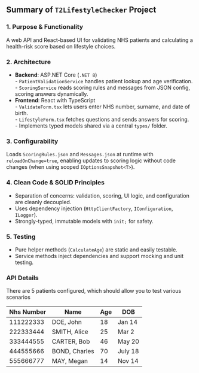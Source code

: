 
  <h2>Summary of <code>T2LifestyleChecker</code> Project</h2>

  <h3>1. Purpose &amp; Functionality</h3>
  <p>
    A web API and React-based UI for validating NHS patients and calculating a health-risk score based on lifestyle choices.  
  </p>
  <h3>2. Architecture</h3> 
  <ul>
    <li>
      <strong>Backend</strong>: ASP.NET Core (<code>.NET 8</code>)<br />
      - <code>PatientValidationService</code> handles patient lookup and age verification.<br />
      - <code>ScoringService</code> reads scoring rules and messages from JSON config, scoring answers dynamically.
    </li>
    <li>
      <strong>Frontend</strong>: React with TypeScript<br />
      - <code>ValidateForm.tsx</code> lets users enter NHS number, surname, and date of birth.<br />
      - <code>LifestyleForm.tsx</code> fetches questions and sends answers for scoring.<br />
      - Implements typed models shared via a central <code>types/</code> folder.
    </li>
  </ul>

  <h3>3. Configurability</h3>
  <p>
    Loads <code>ScoringRules.json</code> and <code>Messages.json</code> at runtime with <code>reloadOnChange=true</code>, enabling updates to scoring logic without code changes (when using scoped <code>IOptionsSnapshot&lt;T&gt;</code>).
  </p>

  <h3>4. Clean Code &amp; SOLID Principles</h3>
  <ul>
    <li>Separation of concerns: validation, scoring, UI logic, and configuration are cleanly decoupled.</li>
    <li>Uses dependency injection (<code>HttpClientFactory</code>, <code>IConfiguration</code>, <code>ILogger</code>).</li>
    <li>Strongly-typed, immutable models with <code>init;</code> for safety.</li>
  </ul>

  <h3>5. Testing</h3>
  <ul>
    <li>Pure helper methods (<code>CalculateAge</code>) are static and easily testable.</li>
    <li>Service methods inject dependencies and support mocking and unit testing.</li>
  </ul>

<h3>API Details</h3>  

There are 5 patients configured, which should allow you to test various scenarios

<markdown-accessiblity-table data-catalyst=""><table>
<thead>
<tr>
<th>Nhs Number</th>
<th>Name</th>
<th>Age</th>
<th>DOB</th>
</tr>
</thead>
<tbody>
<tr>
<td>111222333</td>
<td>DOE, John</td>
<td>18</td>
<td>Jan 14</td>
</tr>
<tr>
<td>222333444</td>
<td>SMITH, Alice</td>
<td>25</td>
<td>Mar 2</td>
</tr>
<tr>
<td>333444555</td>
<td>CARTER, Bob</td>
<td>46</td>
<td>May 20</td>
</tr>
<tr>
<td>444555666</td>
<td>BOND, Charles</td>
<td>70</td>
<td>July 18</td>
</tr>
<tr>
<td>555666777</td>
<td>MAY, Megan</td>
<td>14</td>
<td>Nov 14</td>
</tr>
</tbody>
</table></markdown-accessiblity-table>
